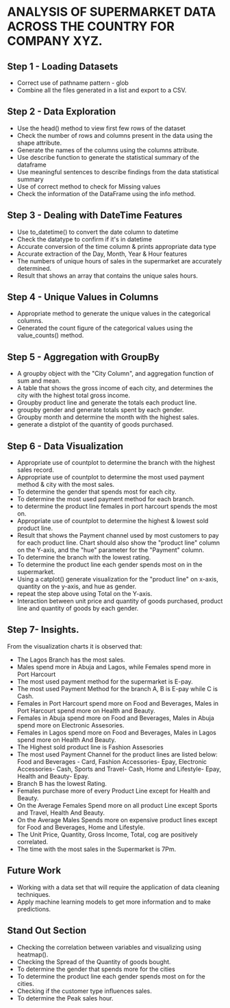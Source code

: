 # ANALYSIS OF SUPERMARKET DATA ACROSS THE COUNTRY FOR COMPANY XYZ.
## Step 1 - Loading Datasets
 - Correct use of pathname pattern - glob
 - Combine all the files generated in a list and export to a CSV.

## Step 2 - Data Exploration
 - Use the head() method to view first few rows of the dataset
 - Check the number of rows and columns present in the data using the shape attribute.
 - Generate the names of the columns using the columns attribute.
 - Use describe function to generate the statistical summary of the dataframe
 - Use meaningful sentences to describe findings from the data statistical summary
 - Use of correct method to check for Missing values
 - Check the information of the DataFrame using the info method.

## Step 3 - Dealing with DateTime Features
 - Use to_datetime() to convert the date column to datetime
 - Check the datatype to confirm if it's in datetime
 - Accurate conversion of the time column & prints appropriate data type
 - Accurate extraction of the Day, Month, Year & Hour features
 - The numbers of unique hours of sales in the supermarket are accurately determined.
 - Result that shows an array that contains the unique sales hours.

## Step 4 - Unique Values in Columns
 - Appropriate method to generate the unique values in the categorical columns.
 - Generated the count figure of the categorical values using the value_counts() method.

## Step 5 - Aggregation with GroupBy
 - A groupby object with the "City Column", and aggregation function of sum and mean.
 - A table that shows the gross income of each city, and determines the city with the highest total gross income.
 - Groupby product line and generate the totals each product line.
 - groupby gender and generate totals spent by each gender.
 - Groupby month and determine the month with the highest sales.
 - generate a distplot of the quantity of goods purchased.

## Step 6 - Data Visualization
 - Appropriate use of countplot to determine the branch with the highest sales record.
 - Appropriate use of countplot to determine the most used payment method & city with the most sales.
 - To determine the gender that spends most for each city.
 - To determine the most used payment method for each branch.
 - to determine the product line females in port harcourt spends the most on.
 - Appropriate use of countplot to determine the highest & lowest sold product line.
 - Result that shows the Payment channel used by most customers to pay for each product line. Chart should also show the "product line" column on the Y-axis, and the "hue" parameter for the "Payment" column.
 -  To determine the branch with the lowest rating.
 -  To determine the product line each gender spends most on in the supermarket.
 -  Using a catplot() generate visualization for the "product line" on x-axis, quantity on the y-axis, and hue as gender.
 -  repeat the step above using Total on the Y-axis.
 -  Interaction between unit price and quantity of goods purchased, product line and quantity of goods by each gender.
## Step 7- Insights.
 From the visualization charts it is observed that:
  - The Lagos Branch has the most sales.
  - Males spend more in Abuja and Lagos, while Females spend more in Port Harcourt
  - The most used payment method for the supermarket is E-pay.
  - The most used Payment Method for the branch A, B is E-pay while C is Cash.
  - Females in Port Harcourt spend more on Food and Beverages, Males in Port Harcourt spend more on Health and Beauty.
  - Females in Abuja spend more on Food and Beverages, Males in Abuja spend more on Electronic Assesories.
  - Females in Lagos spend more on Food and Beverages, Males in Lagos spend more on Health And Beauty.
  - The Highest sold product line is Fashion Assesories
  - The most used Payment Channel for the product lines are listed below:
    Food and Beverages - Card, 
    Fashion Accessories- Epay, 
    Electronic Accessories- Cash, 
    Sports and Travel- Cash, 
    Home and Lifestyle- Epay, 
    Health and Beauty- Epay.
  - Branch B has the lowest Rating.
  - Females purchase more of every Product Line except for Health and Beauty.
  - On the Average Females Spend more on all product Line except Sports and Travel, Health And Beauty.
  - On the Average Males Spends more on expensive product lines except for Food and Beverages, Home and Lifestyle.
  - The Unit Price, Quantity, Gross Income, Total, cog are positively correlated.
  - The time with the most sales in the Supermarket is 7Pm.
## Future Work
  - Working with a data set that will require the application of data cleaning techniques.
  - Apply machine learning models to get more information and to make predictions.
## Stand Out Section
  - Checking the correlation between variables and visualizing using heatmap().
  - Checking the Spread of the Quantity of goods bought.
  - To determine the gender that spends more for the cities
  - To determine the product line each gender spends most on for the cities.
  - Checking if the customer type influences sales.
  - To determine the Peak sales hour.
  
